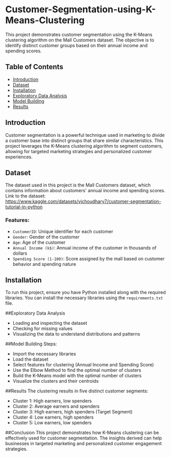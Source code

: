 # Customer-Segmentation-using-K-Means-Clustering

This project demonstrates customer segmentation using the K-Means clustering algorithm on the Mall Customers dataset. The objective is to identify distinct customer groups based on their annual income and spending scores.

## Table of Contents
- [Introduction](#introduction)
- [Dataset](#dataset)
- [Installation](#installation)
- [Exploratory Data Analysis](#exploratory-data-analysis)
- [Model Building](#model-building)
- [Results](#results)

## Introduction
Customer segmentation is a powerful technique used in marketing to divide a customer base into distinct groups that share similar characteristics. This project leverages the K-Means clustering algorithm to segment customers, allowing for targeted marketing strategies and personalized customer experiences.

## Dataset
The dataset used in this project is the Mall Customers dataset, which contains information about customers' annual income and spending scores.
Link to the dataset: https://www.kaggle.com/datasets/vjchoudhary7/customer-segmentation-tutorial-in-python

### Features:
- `CustomerID`: Unique identifier for each customer
- `Gender`: Gender of the customer
- `Age`: Age of the customer
- `Annual Income (k$)`: Annual income of the customer in thousands of dollars
- `Spending Score (1-100)`: Score assigned by the mall based on customer behavior and spending nature

## Installation
To run this project, ensure you have Python installed along with the required libraries. You can install the necessary libraries using the `requirements.txt` file.

##Exploratory Data Analysis
- Loading and inspecting the dataset
- Checking for missing values
- Visualizing the data to understand distributions and patterns

##Model Building
Steps:
- Import the necessary libraries
- Load the dataset
- Select features for clustering (Annual Income and Spending Score)
- Use the Elbow Method to find the optimal number of clusters
- Build the K-Means model with the optimal number of clusters
- Visualize the clusters and their centroids

##Results
The clustering results in five distinct customer segments:

- Cluster 1: High earners, low spenders
- Cluster 2: Average earners and spenders
- Cluster 3: High earners, high spenders (Target Segment)
- Cluster 4: Low earners, high spenders
- Cluster 5: Low earners, low spenders

##Conclusion
This project demonstrates how K-Means clustering can be effectively used for customer segmentation. The insights derived can help businesses in targeted marketing and personalized customer engagement strategies.
